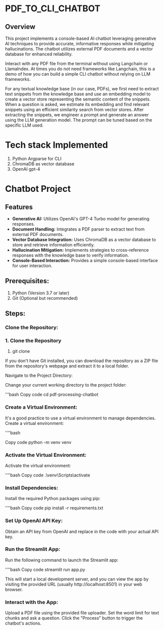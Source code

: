 # PDF_TO_CLI_CHATBOT
## Overview

This project implements a console-based AI chatbot leveraging generative AI techniques to provide accurate, informative responses while mitigating hallucinations. The chatbot utilizes external PDF documents and a vector database for enhanced reliability.

Interact with any PDF file from the terminal without using Langchain or LlamaIndex. At times you do not need frameworks like Langchain, this is a demo of how you can build a simple CLI chatbot without relying on LLM frameworks.

For any textual knowledge base (in our case, PDFs), we first need to extract text snippets from the knowledge base and use an embedding model to create a vector store representing the semantic content of the snippets. When a question is asked, we estimate its embedding and find relevant snippets using an efficient similarity search from vector stores. After extracting the snippets, we engineer a prompt and generate an answer using the LLM generation model. The prompt can be tuned based on the specific LLM used.

# Tech stack Implemented

1. Python Argparse for CLI
2. ChromaDB as vector database
3. OpenAI gpt-4
# Chatbot Project

## Features

- **Generative AI:** Utilizes OpenAI's GPT-4 Turbo model for generating responses.
- **Document Handling:** Integrates a PDF parser to extract text from external PDF documents.
- **Vector Database Integration:** Uses ChromaDB as a vector database to store and retrieve information efficiently.
- **Hallucination Mitigation:** Implements strategies to cross-reference responses with the knowledge base to verify information.
- **Console-Based Interaction:** Provides a simple console-based interface for user interaction.

## Prerequisites:
1. Python (Version 3.7 or later)
2. Git (Optional but recommended)
## Steps:
### Clone the Repository:

### 1. Clone the Repository


1) git clone <repository-url>

If you don't have Git installed, you can download the repository as a ZIP file from the repository's webpage and extract it to a local folder.

Navigate to the Project Directory:

Change your current working directory to the project folder:

'''bash
Copy code
cd pdf-processing-chatbot


### Create a Virtual Environment:

It's a good practice to use a virtual environment to manage dependencies. Create a virtual environment:

''''bash

Copy code
python -m venv venv
### Activate the Virtual Environment:

Activate the virtual environment:

''''bash
Copy code
.\venv\Scripts\activate


### Install Dependencies:

Install the required Python packages using pip:

''''bash
Copy code
pip install -r requirements.txt

### Set Up OpenAI API Key:

Obtain an API key from OpenAI and replace <OPENAI-API-KEY> in the code with your actual API key.

### Run the Streamlit App:

Run the following command to launch the Streamlit app:

''''bash
Copy code
streamlit run app.py

This will start a local development server, and you can view the app by visiting the provided URL (usually http://localhost:8501) in your web browser.

### Interact with the App:

Upload a PDF file using the provided file uploader.
Set the word limit for text chunks and ask a question.
Click the "Process" button to trigger the chatbot's actions.
